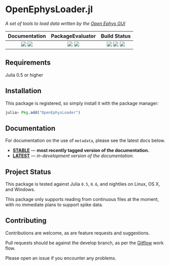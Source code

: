 # OpenEphysLoader.jl

*A set of tools to load data written by the [Open Ephys GUI](http://www.open-ephys.org/gui/)*

| **Documentation**                                                                 | **PackageEvaluator**                                            | **Build Status**                                                                                  |
| :-------------------------------------------------------------------------------: | :-------------------------------------------------------------: | :-----------------------------------------------------------------------------------------------: |
| [![][docs-stable-img]][docs-stable-url] [![][docs-latest-img]][docs-latest-url]   | [![][pkg-0.5-img]][pkg-0.5-url] [![][pkg-0.6-img]][pkg-0.6-url] | [![][travis-img]][travis-url] [![][appveyor-img]][appveyor-url] [![][codecov-img]][codecov-url]   |

## Requirements
Julia 0.5 or higher

## Installation
This package is registered, so simply install it with the package manager:

```julia
julia> Pkg.add("OpenEphysLoader")
```

## Documentation
For documentation on the use of `metadata`, please see the latest docs below.

- [**STABLE**][docs-stable-url] &mdash; **most recently tagged version of the documentation.**
- [**LATEST**][docs-latest-url] &mdash; *in-development version of the documentation.*

## Project Status
This package is tested against Julia `0.5`, `0.6`, and nightlies on Linux, OS X, and Windows.

This package only supports reading from continuous files at the moment, with no immediate
plans to support spike data.

## Contributing
Contributions are welcome, as are feature requests and suggestions.

Pull requests should be against the develop branch, as per the [Gitflow](https://www.atlassian.com/git/tutorials/comparing-workflows/gitflow-workflow) work flow.

Please open an issue if you encounter any problems.

[docs-latest-img]: https://img.shields.io/badge/docs-latest-blue.svg
[docs-latest-url]: https://galenlynch.github.io/OpenEphysLoader.jl/latest

[docs-stable-img]: https://img.shields.io/badge/docs-stable-blue.svg
[docs-stable-url]: https://galenlynch.github.io/OpenEphysLoader.jl/stable

[travis-img]: https://travis-ci.org/galenlynch/OpenEphysLoader.jl.svg?branch=master
[travis-url]: https://travis-ci.org/galenlynch/OpenEphysLoader.jl

[appveyor-img]: https://ci.appveyor.com/api/projects/status/pc9sjllvn2tdlpom?svg=true
[appveyor-url]: https://ci.appveyor.com/project/galenlynch/openephysloader-jl

[codecov-img]: https://codecov.io/gh/galenlynch/OpenEphysLoader.jl/branch/master/graph/badge.svg
[codecov-url]: https://codecov.io/gh/galenlynch/OpenEphysLoader.jl

[pkg-0.5-img]: http://pkg.julialang.org/badges/OpenEphysLoader_0.5.svg
[pkg-0.5-url]: http://pkg.julialang.org/?pkg=OpenEphysLoader

[pkg-0.6-img]: http://pkg.julialang.org/badges/OpenEphysLoader_0.6.svg
[pkg-0.6-url]: http://pkg.julialang.org/?pkg=OpenEphysLoader
